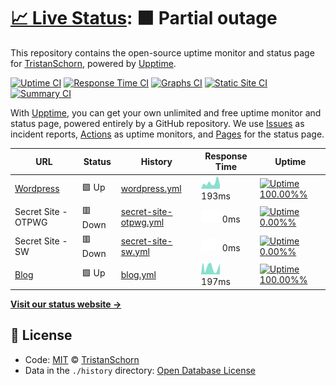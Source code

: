 # [📈 Live Status](https://TristanSchorn.github.io/status): <!--live status--> **🟧 Partial outage**

This repository contains the open-source uptime monitor and status page for [TristanSchorn](tristanschorn.netlify.app), powered by [Upptime](https://github.com/upptime/upptime).

[![Uptime CI](https://github.com/koj-co/upptime/workflows/Uptime%20CI/badge.svg)](https://github.com/koj-co/upptime/actions?query=workflow%3A%22Uptime+CI%22)
[![Response Time CI](https://github.com/koj-co/upptime/workflows/Response%20Time%20CI/badge.svg)](https://github.com/koj-co/upptime/actions?query=workflow%3A%22Response+Time+CI%22)
[![Graphs CI](https://github.com/koj-co/upptime/workflows/Graphs%20CI/badge.svg)](https://github.com/koj-co/upptime/actions?query=workflow%3A%22Graphs+CI%22)
[![Static Site CI](https://github.com/koj-co/upptime/workflows/Static%20Site%20CI/badge.svg)](https://github.com/koj-co/upptime/actions?query=workflow%3A%22Static+Site+CI%22)
[![Summary CI](https://github.com/koj-co/upptime/workflows/Summary%20CI/badge.svg)](https://github.com/koj-co/upptime/actions?query=workflow%3A%22Summary+CI%22)

With [Upptime](https://upptime.js.org), you can get your own unlimited and free uptime monitor and status page, powered entirely by a GitHub repository. We use [Issues](https://github.com/TristanSchorn/status/issues) as incident reports, [Actions](https://github.com/TristanSchorn/status/actions) as uptime monitors, and [Pages](https://TristanSchorn.github.io/status) for the status page.

<!--start: status pages-->
<!-- This summary is generated by Upptime (https://github.com/upptime/upptime) -->
<!-- Do not edit this manually, your changes will be overwritten -->

| URL                                               | Status  | History                                                                                                       | Response Time                                                                        | Uptime                                                                                                                                                                                                                                      |
| ------------------------------------------------- | ------- | ------------------------------------------------------------------------------------------------------------- | ------------------------------------------------------------------------------------ | ------------------------------------------------------------------------------------------------------------------------------------------------------------------------------------------------------------------------------------------- |
| [Wordpress](https://tristanschorn.wordpress.com/) | 🟩 Up   | [wordpress.yml](https://github.com/TristanSchorn/status/commits/master/history/wordpress.yml)                 | <img alt="Response time graph" src="./graphs/wordpress.png" height="20"> 193ms       | [![Uptime 100.00%%](https://img.shields.io/endpoint?url=https%3A%2F%2Fraw.githubusercontent.com%2FTristanSchorn%2Fstatus%2Fmaster%2Fapi%2Fwordpress%2Fuptime.json)](https://TristanSchorn.github.io/status/history/wordpress)               |
| Secret Site - OTPWG                               | 🟥 Down | [secret-site-otpwg.yml](https://github.com/TristanSchorn/status/commits/master/history/secret-site-otpwg.yml) | <img alt="Response time graph" src="./graphs/secret-site-otpwg.png" height="20"> 0ms | [![Uptime 0.00%%](https://img.shields.io/endpoint?url=https%3A%2F%2Fraw.githubusercontent.com%2FTristanSchorn%2Fstatus%2Fmaster%2Fapi%2Fsecret-site-otpwg%2Fuptime.json)](https://TristanSchorn.github.io/status/history/secret-site-otpwg) |
| Secret Site - SW                                  | 🟥 Down | [secret-site-sw.yml](https://github.com/TristanSchorn/status/commits/master/history/secret-site-sw.yml)       | <img alt="Response time graph" src="./graphs/secret-site-sw.png" height="20"> 0ms    | [![Uptime 0.00%%](https://img.shields.io/endpoint?url=https%3A%2F%2Fraw.githubusercontent.com%2FTristanSchorn%2Fstatus%2Fmaster%2Fapi%2Fsecret-site-sw%2Fuptime.json)](https://TristanSchorn.github.io/status/history/secret-site-sw)       |
| [Blog](https://tristanschorn.netlify.app/)        | 🟩 Up   | [blog.yml](https://github.com/TristanSchorn/status/commits/master/history/blog.yml)                           | <img alt="Response time graph" src="./graphs/blog.png" height="20"> 197ms            | [![Uptime 100.00%%](https://img.shields.io/endpoint?url=https%3A%2F%2Fraw.githubusercontent.com%2FTristanSchorn%2Fstatus%2Fmaster%2Fapi%2Fblog%2Fuptime.json)](https://TristanSchorn.github.io/status/history/blog)                         |

<!--end: status pages-->

[**Visit our status website →**](https://TristanSchorn.github.io/status)

## 📄 License

- Code: [MIT](./LICENSE) © [TristanSchorn](tristanschorn.netlify.app)
- Data in the `./history` directory: [Open Database License](https://opendatacommons.org/licenses/odbl/1-0/)
